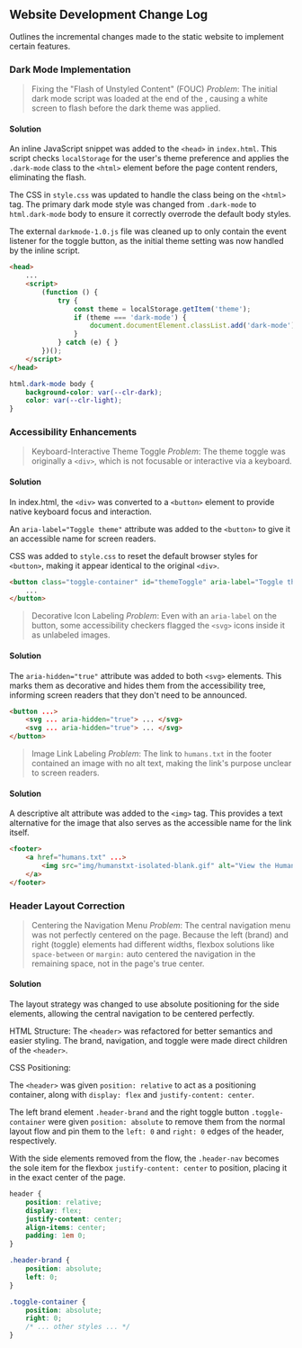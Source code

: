 ## Website Development Change Log
Outlines the incremental changes made to the static website to implement certain features. 

### Dark Mode Implementation
> Fixing the "Flash of Unstyled Content" (FOUC)
*Problem*: The initial dark mode script was loaded at the end of the <body>, causing a white screen to flash before the dark theme was applied.

#### Solution

An inline JavaScript snippet was added to the `<head>` in `index.html`. This script checks `localStorage` for the user's theme preference and applies the `.dark-mode` class to the `<html>` element before the page content renders, eliminating the flash.

The CSS in `style.css` was updated to handle the class being on the `<html>` tag. The primary dark mode style was changed from `.dark-mode` to `html.dark-mode` body to ensure it correctly overrode the default body styles.

The external `darkmode-1.0.js` file was cleaned up to only contain the event listener for the toggle button, as the initial theme setting was now handled by the inline script.

```html
<head>
    ...
    <script>
        (function () {
			try {
				const theme = localStorage.getItem('theme');
				if (theme === 'dark-mode') {
					document.documentElement.classList.add('dark-mode');
				}
			} catch (e) { }
		})();
    </script>
</head>
```

```css
html.dark-mode body {
	background-color: var(--clr-dark);
	color: var(--clr-light);
}
```

### Accessibility Enhancements
> Keyboard-Interactive Theme Toggle
*Problem*: The theme toggle was originally a `<div>`, which is not focusable or interactive via a keyboard.

#### Solution

In index.html, the `<div>` was converted to a `<button>` element to provide native keyboard focus and interaction.

An `aria-label="Toggle theme"` attribute was added to the `<button>` to give it an accessible name for screen readers.

CSS was added to `style.css` to reset the default browser styles for `<button>`, making it appear identical to the original `<div>`.

```html
<button class="toggle-container" id="themeToggle" aria-label="Toggle theme">
    ...
</button>
```

> Decorative Icon Labeling
*Problem*: Even with an `aria-label` on the button, some accessibility checkers flagged the `<svg>` icons inside it as unlabeled images.

#### Solution 
The `aria-hidden="true"` attribute was added to both `<svg>` elements. This marks them as decorative and hides them from the accessibility tree, informing screen readers that they don't need to be announced.

```html
<button ...>
    <svg ... aria-hidden="true"> ... </svg>
    <svg ... aria-hidden="true"> ... </svg>
</button>
```

> Image Link Labeling
*Problem*: The link to `humans.txt` in the footer contained an image with no alt text, making the link's purpose unclear to screen readers.

#### Solution
A descriptive alt attribute was added to the `<img>` tag. This provides a text alternative for the image that also serves as the accessible name for the link itself.

```html
<footer>
    <a href="humans.txt" ...>
        <img src="img/humanstxt-isolated-blank.gif" alt="View the Humans.txt file, which describes the people behind this website." />
    </a>
</footer>
```

### Header Layout Correction
> Centering the Navigation Menu
*Problem*: The central navigation menu was not perfectly centered on the page. Because the left (brand) and right (toggle) elements had different widths, flexbox solutions like `space-between` or `margin:` auto centered the navigation in the remaining space, not in the page's true center.

#### Solution
The layout strategy was changed to use absolute positioning for the side elements, allowing the central navigation to be centered perfectly.

HTML Structure: The `<header>` was refactored for better semantics and easier styling. The brand, navigation, and toggle were made direct children of the `<header>`.

CSS Positioning:

The `<header>` was given `position: relative` to act as a positioning container, along with `display: flex` and `justify-content: center`.

The left brand element `.header-brand` and the right toggle button `.toggle-container` were given `position: absolute` to remove them from the normal layout flow and pin them to the `left: 0` and `right: 0` edges of the header, respectively.

With the side elements removed from the flow, the `.header-nav` becomes the sole item for the flexbox `justify-content: center` to position, placing it in the exact center of the page.

```css
header {
	position: relative;
	display: flex;
	justify-content: center;
	align-items: center;
	padding: 1em 0;
}

.header-brand {
	position: absolute;
	left: 0;
}

.toggle-container {
	position: absolute;
	right: 0;
    /* ... other styles ... */
}
```